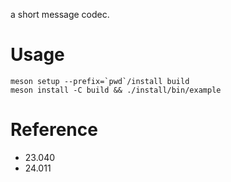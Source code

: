 a short message codec.
# Usage
```shell
meson setup --prefix=`pwd`/install build
meson install -C build && ./install/bin/example
```

# Reference
- 23.040
- 24.011
